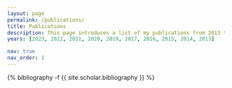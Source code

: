```yaml
---
layout: page
permalink: /publications/
title: Publications
description: This page introduces a list of my publications from 2013 to the present (Updated Aug. 2022). If you want to see more paper and details, please visit my google scholar (<a href="https://scholar.google.com/citations?user=pDLXZy0AAAAJ&hl=en" target="_blank">Link</a>).
years: [2023, 2022, 2021, 2020, 2019, 2017, 2016, 2015, 2014, 2013]

nav: true
nav_order: 1
---
```

<!-- _pages/publications.md -->
<div class="publications">

{% bibliography -f {{ site.scholar.bibliography }} %}

</div>
